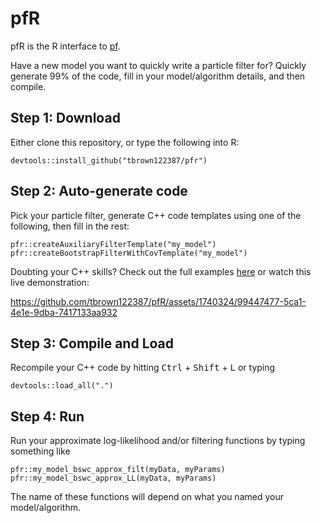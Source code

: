 # pfR
pfR is the R interface to [pf](https://github.com/tbrown122387/pf). 

Have a new model you want to quickly write a particle filter for? Quickly generate 99% of the code, fill in your model/algorithm details, and then compile.  

## Step 1: Download

Either clone this repository, or type the following into R:

```
devtools::install_github("tbrown122387/pfr")
```

## Step 2: Auto-generate code

Pick your particle filter, generate C++ code templates using one of the following, then fill in the rest:

```
pfr::createAuxiliaryFilterTemplate("my_model")
pfr::createBootstrapFilterWithCovTemplate("my_model")
```

Doubting your C++ skills? Check out the full examples [here](src/) or watch this live demonstration:

https://github.com/tbrown122387/pfR/assets/1740324/99447477-5ca1-4e1e-9dba-7417133aa932


## Step 3: Compile and Load

Recompile your C++ code by hitting <kbd>Ctrl</kbd> + <kbd>Shift</kbd> + <kbd>L</kbd> or typing

```
devtools::load_all(".")
```

## Step 4: Run

Run your approximate log-likelihood and/or filtering functions by typing something like 

```
pfr::my_model_bswc_approx_filt(myData, myParams)
pfr::my_model_bswc_approx_LL(myData, myParams)
```

The name of these functions will depend on what you named your model/algorithm.
